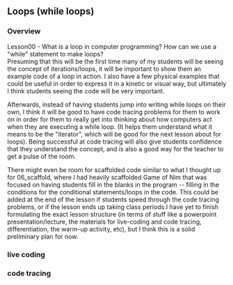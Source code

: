 ## Loops (while loops)

### Overview

Lesson00 - What is a loop in computer programming? How can we use a "while" statement to make loops?  
Presuming that this will be the first time many of my students will be seeing the concept of iterations/loops, it will be important to show them an example code of a loop in action. I also have a few physical examples that could be useful in order to express it in a kinetic or visual way, but ultimately I think students seeing the code will be very important.  
  
Afterwards, instead of having students jump into writing while loops on their own, I think it will be good to have code tracing problems for them to work on in order for them to really get into thinking about how computers act when they are executing a while loop. (It helps them understand what it means to be the "iterator", which will be good for the next lesson about for loops). Being successful at code tracing will also give students confidence that they understand the concept, and is also a good way for the teacher to get a pulse of the room.  
  
There might even be room for scaffolded code similar to what I thought up for 06_scaffold, where I had heavily scaffolded Game of Nim that was focused on having students fill in the blanks in the program -- filling in the conditions for the conditional statements/loops in the code. This could be added at the end of the lesson if students speed through the code tracing problems, or if the lesson ends up taking class periods.I have yet to finish formulating the exact lesson structure (in terms of stuff like a powerpoint presentation/lecture, the materials for live-coding and code tracing, differentiation, the warm-up activity, etc), but I think this is a solid preliminary plan for now.


### live coding


### code tracing
